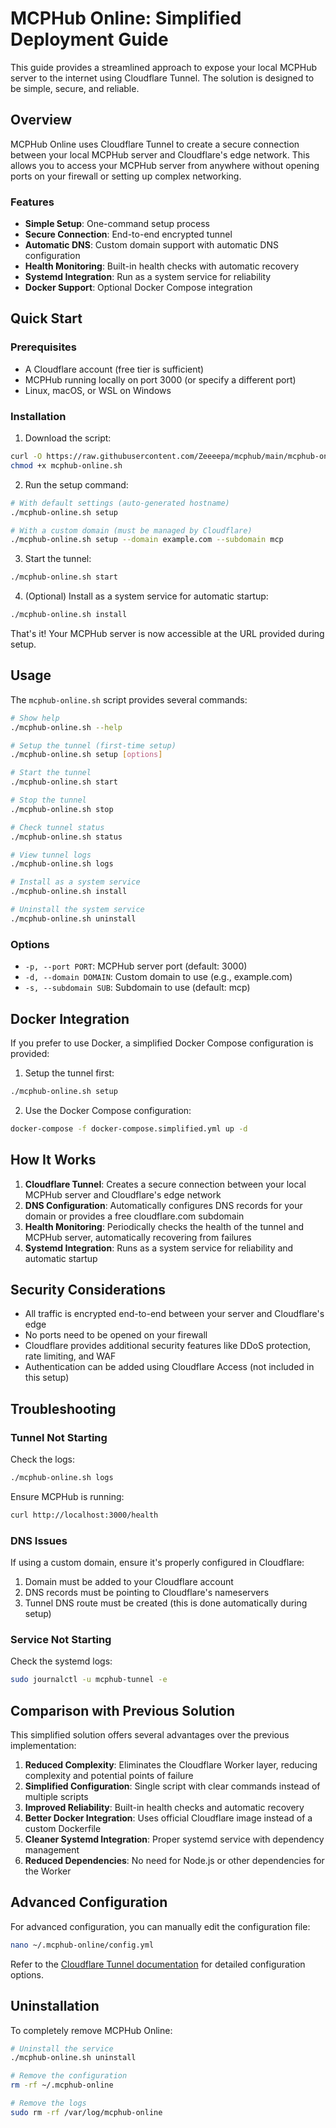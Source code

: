 # MCPHub Online: Simplified Deployment Guide

This guide provides a streamlined approach to expose your local MCPHub server to the internet using Cloudflare Tunnel. The solution is designed to be simple, secure, and reliable.

## Overview

MCPHub Online uses Cloudflare Tunnel to create a secure connection between your local MCPHub server and Cloudflare's edge network. This allows you to access your MCPHub server from anywhere without opening ports on your firewall or setting up complex networking.

### Features

- **Simple Setup**: One-command setup process
- **Secure Connection**: End-to-end encrypted tunnel
- **Automatic DNS**: Custom domain support with automatic DNS configuration
- **Health Monitoring**: Built-in health checks with automatic recovery
- **Systemd Integration**: Run as a system service for reliability
- **Docker Support**: Optional Docker Compose integration

## Quick Start

### Prerequisites

- A Cloudflare account (free tier is sufficient)
- MCPHub running locally on port 3000 (or specify a different port)
- Linux, macOS, or WSL on Windows

### Installation

1. Download the script:

```bash
curl -O https://raw.githubusercontent.com/Zeeeepa/mcphub/main/mcphub-online.sh
chmod +x mcphub-online.sh
```

2. Run the setup command:

```bash
# With default settings (auto-generated hostname)
./mcphub-online.sh setup

# With a custom domain (must be managed by Cloudflare)
./mcphub-online.sh setup --domain example.com --subdomain mcp
```

3. Start the tunnel:

```bash
./mcphub-online.sh start
```

4. (Optional) Install as a system service for automatic startup:

```bash
./mcphub-online.sh install
```

That's it! Your MCPHub server is now accessible at the URL provided during setup.

## Usage

The `mcphub-online.sh` script provides several commands:

```bash
# Show help
./mcphub-online.sh --help

# Setup the tunnel (first-time setup)
./mcphub-online.sh setup [options]

# Start the tunnel
./mcphub-online.sh start

# Stop the tunnel
./mcphub-online.sh stop

# Check tunnel status
./mcphub-online.sh status

# View tunnel logs
./mcphub-online.sh logs

# Install as a system service
./mcphub-online.sh install

# Uninstall the system service
./mcphub-online.sh uninstall
```

### Options

- `-p, --port PORT`: MCPHub server port (default: 3000)
- `-d, --domain DOMAIN`: Custom domain to use (e.g., example.com)
- `-s, --subdomain SUB`: Subdomain to use (default: mcp)

## Docker Integration

If you prefer to use Docker, a simplified Docker Compose configuration is provided:

1. Setup the tunnel first:

```bash
./mcphub-online.sh setup
```

2. Use the Docker Compose configuration:

```bash
docker-compose -f docker-compose.simplified.yml up -d
```

## How It Works

1. **Cloudflare Tunnel**: Creates a secure connection between your local MCPHub server and Cloudflare's edge network
2. **DNS Configuration**: Automatically configures DNS records for your domain or provides a free cloudflare.com subdomain
3. **Health Monitoring**: Periodically checks the health of the tunnel and MCPHub server, automatically recovering from failures
4. **Systemd Integration**: Runs as a system service for reliability and automatic startup

## Security Considerations

- All traffic is encrypted end-to-end between your server and Cloudflare's edge
- No ports need to be opened on your firewall
- Cloudflare provides additional security features like DDoS protection, rate limiting, and WAF
- Authentication can be added using Cloudflare Access (not included in this setup)

## Troubleshooting

### Tunnel Not Starting

Check the logs:

```bash
./mcphub-online.sh logs
```

Ensure MCPHub is running:

```bash
curl http://localhost:3000/health
```

### DNS Issues

If using a custom domain, ensure it's properly configured in Cloudflare:

1. Domain must be added to your Cloudflare account
2. DNS records must be pointing to Cloudflare's nameservers
3. Tunnel DNS route must be created (this is done automatically during setup)

### Service Not Starting

Check the systemd logs:

```bash
sudo journalctl -u mcphub-tunnel -e
```

## Comparison with Previous Solution

This simplified solution offers several advantages over the previous implementation:

1. **Reduced Complexity**: Eliminates the Cloudflare Worker layer, reducing complexity and potential points of failure
2. **Simplified Configuration**: Single script with clear commands instead of multiple scripts
3. **Improved Reliability**: Built-in health checks and automatic recovery
4. **Better Docker Integration**: Uses official Cloudflare image instead of a custom Dockerfile
5. **Cleaner Systemd Integration**: Proper systemd service with dependency management
6. **Reduced Dependencies**: No need for Node.js or other dependencies for the Worker

## Advanced Configuration

For advanced configuration, you can manually edit the configuration file:

```bash
nano ~/.mcphub-online/config.yml
```

Refer to the [Cloudflare Tunnel documentation](https://developers.cloudflare.com/cloudflare-one/connections/connect-apps/configuration/config) for detailed configuration options.

## Uninstallation

To completely remove MCPHub Online:

```bash
# Uninstall the service
./mcphub-online.sh uninstall

# Remove the configuration
rm -rf ~/.mcphub-online

# Remove the logs
sudo rm -rf /var/log/mcphub-online
```

